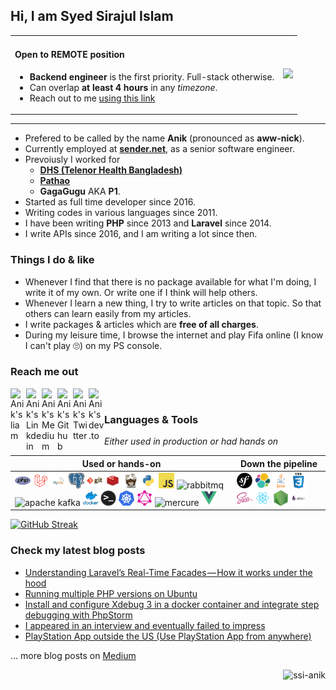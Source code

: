 ## Hi, I am Syed Sirajul Islam

<table cellspacing="0" cellpadding="0">
  <tbody>
    <tr>
      <td>
        <h4>Open to REMOTE position</h4>
        <ul>
          <li><b>Backend engineer</b> is the first priority. Full-stack otherwise.</li>
          <li>Can overlap <b>at least 4 hours</b> in any <i>timezone</i>.</li>
          <li>Reach out to me <a href="#reach-me-out">using this link</a></li>
        </ul>
      </td>
      <td>
        <img src="https://media.giphy.com/media/RiykPw9tgdOylwFgUe/giphy.gif" />
      </td>
    </tr>
  </tbody>
</table>

---

- Prefered to be called by the name **Anik** (pronounced as **aww-nick**).
- Currently employed at **[sender.net](https://sender.net/)**, as a senior software engineer.
- Prevoiusly I worked for
  * **[DHS (Telenor Health Bangladesh)](https://dh.health/)**
  * **[Pathao](https://pathao.com/?lang=en)**
  * **GagaGugu** AKA **P1**.
- Started as full time developer since 2016.
- Writing codes in various languages since 2011.
- I have been writing **PHP** since 2013 and **Laravel** since 2014.
- I write APIs since 2016, and I am writing a lot since then. <!-- I did know a bit but now I don't know **CSS**. -->

### Things I do & like

- Whenever I find that there is no package available for what I'm doing, I write it of my own. Or write one if I think will help others.
- Whenever I learn a new thing, I try to write articles on that topic. So that others can learn easily from my articles.
- I write packages & articles which are **free of all charges**.
- During my leisure time, I browse the internet and play Fifa online (I know I can't play 🙄) on my PS console.


### Reach me out

<a href="mailto:sirajul.islam.anik@gmail.com">
  <img align="left" alt="Anik's liam" width="25px" src="https://cdn.jsdelivr.net/npm/simple-icons@v3/icons/gmail.svg" />
</a>
<a href="https://www.linkedin.com/in/ssi-anik">
  <img align="left" alt="Anik's Linkdein" width="25px" src="https://cdn.jsdelivr.net/npm/simple-icons@v3/icons/linkedin.svg" />
</a>
<a href="https://medium.com/@sirajul.anik">
  <img align="left" alt="Anik's Medium" width="25px" src="https://cdn.jsdelivr.net/npm/simple-icons@v3/icons/medium.svg" />
</a>
<a href="https://github.com/ssi-anik">
  <img align="left" alt="Anik's Github" width="25px" src="https://cdn.jsdelivr.net/npm/simple-icons@v3/icons/github.svg" />
</a>
<a href="https://twitter.com/sirajul_anik">
  <img align="left" alt="Anik's Twitter" width="25px" src="https://cdn.jsdelivr.net/npm/simple-icons@v3/icons/twitter.svg" />
</a>
<a href="https://dev.to/ssianik">
  <img align="left" alt="Anik's dev.to" width="25px" src="https://cdn.jsdelivr.net/npm/simple-icons@3.12.2/icons/dev-dot-to.svg" />
</a>

<br/>

### Languages & Tools

*Either used in production or had hands on*
<table>
    <thead>
        <tr>
            <th>Used or hands-on</th>
            <th>Down the pipeline</th>
        </tr>
    </thead>
    <tbody>
        <tr>
            <td>
                <img alt="php" height="25" src="https://raw.githubusercontent.com/github/explore/80688e429a7d4ef2fca1e82350fe8e3517d3494d/topics/php/php.png">
                <img alt="laravel" height="25" src="https://raw.githubusercontent.com/github/explore/80688e429a7d4ef2fca1e82350fe8e3517d3494d/topics/laravel/laravel.png">
                <img alt="mysql" height="25" src="https://raw.githubusercontent.com/github/explore/80688e429a7d4ef2fca1e82350fe8e3517d3494d/topics/mysql/mysql.png">
                <img alt="postgresql" height="25" src="https://raw.githubusercontent.com/github/explore/80688e429a7d4ef2fca1e82350fe8e3517d3494d/topics/postgresql/postgresql.png">
                <img alt="git" height="25" src="https://raw.githubusercontent.com/github/explore/80688e429a7d4ef2fca1e82350fe8e3517d3494d/topics/git/git.png">
                <img alt="redis" height="25" src="https://raw.githubusercontent.com/github/explore/80688e429a7d4ef2fca1e82350fe8e3517d3494d/topics/redis/redis.png">
                <img alt="composer" height="25" src="https://raw.githubusercontent.com/github/explore/80688e429a7d4ef2fca1e82350fe8e3517d3494d/topics/composer/composer.png">
                <img alt="python" height="25" src="https://raw.githubusercontent.com/github/explore/80688e429a7d4ef2fca1e82350fe8e3517d3494d/topics/python/python.png">
                <img alt="javascript" height="25" src="https://raw.githubusercontent.com/github/explore/80688e429a7d4ef2fca1e82350fe8e3517d3494d/topics/javascript/javascript.png">
                <img alt="rabbitmq" height="25" src="https://www.vectorlogo.zone/logos/rabbitmq/rabbitmq-icon.svg">
                <img alt="apache kafka" height="25" src="https://www.vectorlogo.zone/logos/apache_kafka/apache_kafka-icon.svg">
                <img alt="docker" height="25" src="https://raw.githubusercontent.com/github/explore/80688e429a7d4ef2fca1e82350fe8e3517d3494d/topics/docker/docker.png">
                <img alt="terminal" height="25" src="https://raw.githubusercontent.com/github/explore/80688e429a7d4ef2fca1e82350fe8e3517d3494d/topics/terminal/terminal.png">
                <img alt="kubernetes" height="25" src="https://raw.githubusercontent.com/github/explore/80688e429a7d4ef2fca1e82350fe8e3517d3494d/topics/kubernetes/kubernetes.png">
                <img alt="graphql" height="25" src="https://raw.githubusercontent.com/github/explore/80688e429a7d4ef2fca1e82350fe8e3517d3494d/topics/graphql/graphql.png">
                <img alt="mercure" height="25" src="https://raw.githubusercontent.com/ssi-anik/mercure/895b2c197dcdd6415b1078dae03dae372f1df236/icons/mercure.svg">
                <img alt="vuejs" height="25" src="https://raw.githubusercontent.com/github/explore/80688e429a7d4ef2fca1e82350fe8e3517d3494d/topics/vue/vue.png">
            </td>
            <td>
                <img alt="css" height="25" src="https://raw.githubusercontent.com/github/explore/80688e429a7d4ef2fca1e82350fe8e3517d3494d/topics/symfony/symfony.png">
                <img alt="elasticsearch" height="25" src="https://raw.githubusercontent.com/github/explore/d73b58ded658144cd29547485b8537306012eb86/topics/elasticsearch/elasticsearch.png">
                <img alt="java" height="25" src="https://raw.githubusercontent.com/github/explore/80688e429a7d4ef2fca1e82350fe8e3517d3494d/topics/java/java.png">
                <img alt="css" height="25" src="https://raw.githubusercontent.com/github/explore/80688e429a7d4ef2fca1e82350fe8e3517d3494d/topics/css/css.png">
                <img alt="sass" height="25" src="https://raw.githubusercontent.com/github/explore/80688e429a7d4ef2fca1e82350fe8e3517d3494d/topics/sass/sass.png">
                <img alt="react" height="25" src="https://raw.githubusercontent.com/github/explore/80688e429a7d4ef2fca1e82350fe8e3517d3494d/topics/react/react.png">
                <img alt="nodejs" height="25" src="https://raw.githubusercontent.com/github/explore/80688e429a7d4ef2fca1e82350fe8e3517d3494d/topics/nodejs/nodejs.png">
                <img alt="elixir" height="25" src="https://raw.githubusercontent.com/github/explore/80688e429a7d4ef2fca1e82350fe8e3517d3494d/topics/elixir/elixir.png">
            </td>
        </tr>
    </tbody>
</table>

[![GitHub Streak](https://github-readme-streak-stats.herokuapp.com/?user=ssi-anik&theme=blood&hide_border=true&date_format=M%20j)](https://git.io/streak-stats)


### Check my latest blog posts

<!-- BLOG-POST-LIST:START -->
- [Understanding Laravel’s Real-Time Facades — How it works under the hood](https://medium.com/@sirajul.anik/understanding-laravels-real-time-facades-how-it-works-under-the-hood-7b31f025ab6a?source=rss-30df32209d0------2)
- [Running multiple PHP versions on Ubuntu](https://medium.com/@sirajul.anik/running-multiple-php-versions-on-ubuntu-56638fcac968?source=rss-30df32209d0------2)
- [Install and configure Xdebug 3 in a docker container and integrate step debugging with PhpStorm](https://medium.com/@sirajul.anik/install-and-configure-xdebug-3-in-a-docker-container-and-integrate-step-debugging-with-phpstorm-5e135bc3290a?source=rss-30df32209d0------2)
- [I appeared in an interview and eventually failed to impress](https://medium.com/@sirajul.anik/i-appeared-in-an-interview-and-eventually-failed-to-impress-3c407e92792?source=rss-30df32209d0------2)
- [PlayStation App outside the US &lpar;Use PlayStation App from anywhere&rpar;](https://medium.com/@sirajul.anik/playstation-app-outside-the-us-use-playstation-app-from-anywhere-a40b18ea4a9f?source=rss-30df32209d0------2)
<!-- BLOG-POST-LIST:END -->

... more blog posts on  [Medium](https://medium.com/@sirajul.anik)


<p align="right">
  <img src="https://komarev.com/ghpvc/?username=ssi-anik&color=dc143c&label=Views&color=lightgrey&style=flat" alt="ssi-anik" />
</p>
